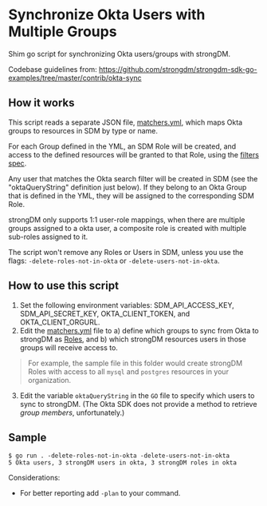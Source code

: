 # Synchronize Okta Users with Multiple Groups
Shim go script for synchronizing Okta users/groups with strongDM.

Codebase guidelines from: https://github.com/strongdm/strongdm-sdk-go-examples/tree/master/contrib/okta-sync

## How it works
This script reads a separate JSON file, [matchers.yml](matchers.yml), which maps Okta groups to resources in SDM by type or name.

For each Group defined in the YML, an SDM Role will be created, and access to the defined resources will be granted to that Role, using the [filters spec](https://www.strongdm.com/docs/automation/getting-started/filters).

Any user that matches the Okta search filter will be created in SDM (see the "oktaQueryString" definition just below). If they belong to an Okta Group that is defined in the YML, they will be assigned to the corresponding SDM Role. 

strongDM only supports 1:1 user-role mappings, when there are multiple groups assigned to a okta user, a composite role is created with multiple sub-roles assigned to it.

The script won't remove any Roles or Users in SDM, unless you use the flags: `-delete-roles-not-in-okta` or `-delete-users-not-in-okta`.

## How to use this script
1. Set the following environment variables: SDM_API_ACCESS_KEY, SDM_API_SECRET_KEY, OKTA_CLIENT_TOKEN, and OKTA_CLIENT_ORGURL.
2. Edit the [matchers.yml](matchers.yml) file to a) define which groups to sync from Okta to strongDM as [Roles](https://www.strongdm.com/docs/admin-ui-guide/user-management/roles), and b) which strongDM resources users in those groups will receive access to.

  > For example, the sample file in this folder would create strongDM Roles with access to all `mysql` and `postgres` resources in your organization.

3. Edit the variable `oktaQueryString` in the `GO` file to specify which users to sync to strongDM. (The Okta SDK does not provide a method to retrieve _group members_, unfortunately.)

## Sample
```
$ go run . -delete-roles-not-in-okta -delete-users-not-in-okta
5 Okta users, 3 strongDM users in okta, 3 strongDM roles in okta
```

Considerations:
* For better reporting add `-plan` to your command.
